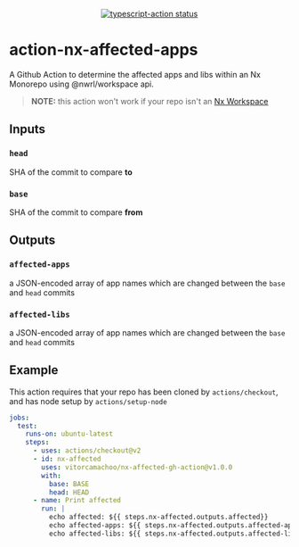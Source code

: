<p align="center">
  <a href="https://github.com/actions/typescript-action/actions"><img alt="typescript-action status" src="https://github.com/actions/typescript-action/workflows/build-test/badge.svg"></a>
</p>

# action-nx-affected-apps
A Github Action to determine the affected apps and libs within an Nx Monorepo using @nwrl/workspace api.

> **NOTE:** this action won't work if your repo isn't an [Nx Workspace](https://nx.dev/web)

## Inputs

### `head`

SHA of the commit to compare **to**


### `base`

SHA of the commit to compare **from**


## Outputs

### `affected-apps`

a JSON-encoded array of app names which are changed between the `base` and `head` commits

### `affected-libs`

a JSON-encoded array of app names which are changed between the `base` and `head` commits


## Example

This action requires that your repo has been cloned by `actions/checkout`, and has node setup by `actions/setup-node`

```yml
jobs:
  test:
    runs-on: ubuntu-latest
    steps:
      - uses: actions/checkout@v2
      - id: nx-affected
        uses: vitorcamachoo/nx-affected-gh-action@v1.0.0
        with:
          base: BASE
          head: HEAD
      - name: Print affected
        run: |
          echo affected: ${{ steps.nx-affected.outputs.affected}}
          echo affected-apps: ${{ steps.nx-affected.outputs.affected-apps }}
          echo affected-libs: ${{ steps.nx-affected.outputs.affected-libs }}
```